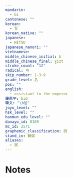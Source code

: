 ```yaml
---
mandarin:
  - bì
cantonese: ""
korean:
  - 필
korean_native: ""
japanese:
  - HITSU
japanese_nanori: ""
vietnamese:
middle_chinese_initial: b
middle_chinese_final: ɣiɪt
stroke_count: "12"
radical: 弓
skip_number: 1-3-9
grade_level: 名
pos: ""
english:
  - assistant to the emperor
羅馬字: bid
韓文: "\b빋"
joyo_level: ""
hsk_level: ""
hanmun_edu_level: ""
danayo_id: 8169
mc_id: 2571
graphemic_classification: 㐁
stand_in: 輔弼
aliases:
  - 弻
---
```


# Notes
